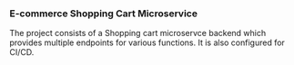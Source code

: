 ### E-commerce Shopping Cart Microservice

The project consists of a Shopping cart microservce backend which provides multiple endpoints for various functions. It is also configured for CI/CD.

